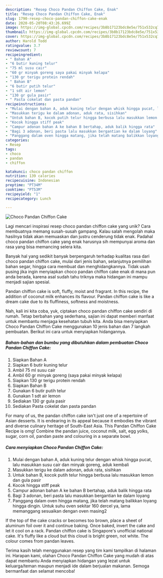 ```yaml
---
description: "Resep Choco Pandan Chiffon Cake, Enak"
title: "Resep Choco Pandan Chiffon Cake, Enak"
slug: 1790-resep-choco-pandan-chiffon-cake-enak
date: 2020-05-20T08:43:26.699Z
image: https://img-global.cpcdn.com/recipes/3b8b17123bdc8e5e/751x532cq70/choco-pandan-chiffon-cake-foto-resep-utama.jpg
thumbnail: https://img-global.cpcdn.com/recipes/3b8b17123bdc8e5e/751x532cq70/choco-pandan-chiffon-cake-foto-resep-utama.jpg
cover: https://img-global.cpcdn.com/recipes/3b8b17123bdc8e5e/751x532cq70/choco-pandan-chiffon-cake-foto-resep-utama.jpg
author: Harold Todd
ratingvalue: 3.7
reviewcount: 7
recipeingredient:
- " Bahan A"
- "6 butir kuning telur"
- "75 ml susu cair"
- "60 gr minyak goreng saya pakai minyak kelapa"
- "130 gr terigu protein rendah"
- " Bahan B"
- "6 butir putih telur"
- "1 sdt air lemon"
- "130 gr gula pasir"
- " Pasta cokelat dan pasta pandan"
recipeinstructions:
- "Mulai dengan bahan A, aduk kuning telur dengan whisk hingga pucat, lalu masukkan susu cair dan minyak goreng, aduk kembali"
- "Masukkan terigu ke dalam adonan, aduk rata, sisihkan"
- "Untuk bahan B, kocok putih telur hingga berbusa lalu masukkan lemon dan gula pasir"
- "Kocok hingga stiff peak"
- "Campur adonan bahan A ke bahan B bertahap, aduk balik hingga rata"
- "Bagi 3 adonan, beri pasta lalu masukkan bergantian ke dalam loyang"
- "Panggang dalam oven hingga matang, jika telah matang balikkan loyang hingga dingin. Untuk suhu oven sekitar 160 dercel ya, lama memanggang sesuaikan dengan oven masing2"
categories:
- Resep
tags:
- choco
- pandan
- chiffon

katakunci: choco pandan chiffon 
nutrition: 139 calories
recipecuisine: Indonesian
preptime: "PT34M"
cooktime: "PT53M"
recipeyield: "1"
recipecategory: Lunch

---
```



![Choco Pandan Chiffon Cake](https://img-global.cpcdn.com/recipes/3b8b17123bdc8e5e/751x532cq70/choco-pandan-chiffon-cake-foto-resep-utama.jpg)

Lagi mencari inspirasi resep choco pandan chiffon cake yang unik? Cara membuatnya memang susah-susah gampang. Kalau salah mengolah maka hasilnya tidak akan memuaskan dan justru cenderung tidak enak. Padahal choco pandan chiffon cake yang enak harusnya sih mempunyai aroma dan rasa yang bisa memancing selera kita.

Banyak hal yang sedikit banyak berpengaruh terhadap kualitas rasa dari choco pandan chiffon cake, mulai dari jenis bahan, selanjutnya pemilihan bahan segar, hingga cara membuat dan menghidangkannya. Tidak usah pusing jika ingin menyiapkan choco pandan chiffon cake enak di mana pun anda berada, karena asal sudah tahu triknya maka hidangan ini mampu menjadi sajian spesial.

Pandan chiffon cake is soft, fluffy, moist and fragrant. In this recipe, the addition of coconut milk enhances its flavour. Pandan chiffon cake is like a dream cake due to its fluffiness, softness and moistness.


Nah, kali ini kita coba, yuk, ciptakan choco pandan chiffon cake sendiri di rumah. Tetap berbahan yang sederhana, sajian ini dapat memberi manfaat untuk membantu menjaga kesehatan tubuh kita. Anda bisa menyiapkan Choco Pandan Chiffon Cake menggunakan 10 jenis bahan dan 7 langkah pembuatan. Berikut ini cara untuk menyiapkan hidangannya.

<!--inarticleads1-->

##### Bahan-bahan dan bumbu yang dibutuhkan dalam pembuatan Choco Pandan Chiffon Cake:

1. Siapkan  Bahan A
1. Siapkan 6 butir kuning telur
1. Ambil 75 ml susu cair
1. Ambil 60 gr minyak goreng (saya pakai minyak kelapa)
1. Siapkan 130 gr terigu protein rendah
1. Siapkan  Bahan B
1. Gunakan 6 butir putih telur
1. Gunakan 1 sdt air lemon
1. Sediakan 130 gr gula pasir
1. Sediakan  Pasta cokelat dan pasta pandan


For many of us, the pandan chiffon cake isn&#39;t just one of a repertoire of Asian desserts. It is endearing in its appeal because it embodies the vibrant and diverse culinary heritage of South-East Asia. This Pandan Chiffon Cake Recipe is omg! Combine the pandan juice, coconut milk, salt, egg yolks, sugar, corn oil, pandan paste and colouring in a separate bowl. 

<!--inarticleads2-->

##### Cara menyiapkan Choco Pandan Chiffon Cake:

1. Mulai dengan bahan A, aduk kuning telur dengan whisk hingga pucat, lalu masukkan susu cair dan minyak goreng, aduk kembali
1. Masukkan terigu ke dalam adonan, aduk rata, sisihkan
1. Untuk bahan B, kocok putih telur hingga berbusa lalu masukkan lemon dan gula pasir
1. Kocok hingga stiff peak
1. Campur adonan bahan A ke bahan B bertahap, aduk balik hingga rata
1. Bagi 3 adonan, beri pasta lalu masukkan bergantian ke dalam loyang
1. Panggang dalam oven hingga matang, jika telah matang balikkan loyang hingga dingin. Untuk suhu oven sekitar 160 dercel ya, lama memanggang sesuaikan dengan oven masing2


If the top of the cake cracks or becomes too brown, place a sheet of aluminum foil over it and continue baking. Once baked, invert the cake and let it cool on a rack. Pandan chiffon cake is Singapore&#39;s unofficial national cake. It&#39;s fluffy like a cloud but this cloud is bright green, not white. The colour comes from pandan leaves. 

Terima kasih telah menggunakan resep yang tim kami tampilkan di halaman ini. Harapan kami, olahan Choco Pandan Chiffon Cake yang mudah di atas dapat membantu Anda menyiapkan hidangan yang lezat untuk keluarga/teman maupun menjadi ide dalam berjualan makanan. Semoga bermanfaat dan selamat mencoba!
